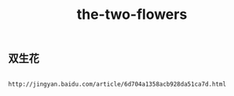 ﻿---
layout: default
title: the-two-flowers
---
## 双生花
```

http://jingyan.baidu.com/article/6d704a1358acb928da51ca7d.html

```
